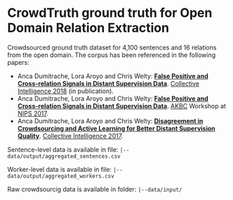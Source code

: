 # CrowdTruth ground truth for Open Domain Relation Extraction

Crowdsourced ground truth dataset for 4,100 sentences and 16 relations from the open domain. The corpus has been referenced in the following papers:

* Anca Dumitrache, Lora Aroyo and Chris Welty: **[False Positive and Cross-relation Signals in Distant Supervision Data](http://crowdtruth.org/wp-content/uploads/2018/05/collint-2018-false.pdf)**. [Collective Intelligence 2018](http://ci.acm.org/2018/) (in publication).
* Anca Dumitrache, Lora Aroyo and Chris Welty: **[False Positive and Cross-relation Signals in Distant Supervision Data](https://arxiv.org/abs/1711.05186)**. [AKBC](http://www.akbc.ws/) Workshop at [NIPS 2017](http://nips.cc/).
* Anca Dumitrache, Lora Aroyo and Chris Welty: **[Disagreement in Crowdsourcing and Active Learning for Better Distant Supervision Quality](http://crowdtruth.org/wp-content/uploads/2017/03/collint17-open-domain.pdf)**. [Collective Intelligence 2017](http://collectiveintelligenceconference.org/).

Sentence-level data is available in file:
``` |--data/output/aggregated_sentences.csv ``` 

Worker-level data is available in file:
``` |--data/output/aggregated_workers.csv ``` 

Raw crowdsourcig data is available in folder:
``` |--data/input/ ```
